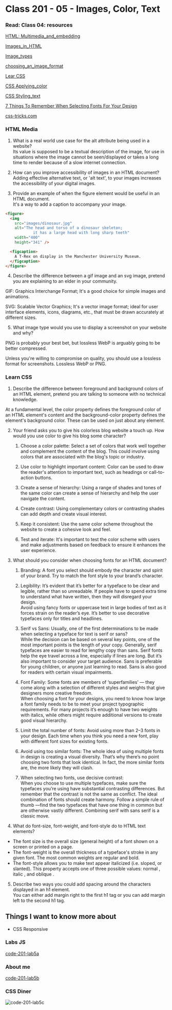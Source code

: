 # Class 201 - 05 - Images, Color, Text

### Read: Class 04: resources

[HTML: Multimedia_and_embedding](https://developer.mozilla.org/en-US/docs/Learn/HTML/Multimedia_and_embedding)

[Images_in_HTML](https://developer.mozilla.org/en-US/docs/Learn/HTML/Multimedia_and_embedding/Images_in_HTML)

[Image_types](https://developer.mozilla.org/en-US/docs/Web/Media/Formats/Image_types)

[choosing_an_image_format](https://developer.mozilla.org/en-US/docs/Web/Media/Formats/Image_types#choosing_an_image_format)

[Lear CSS](https://developer.mozilla.org/en-US/docs/Learn/CSS)

[CSS Applying_color](https://developer.mozilla.org/en-US/docs/Web/CSS/CSS_Colors/Applying_color)

[CSS Styling_text](https://developer.mozilla.org/en-US/docs/Learn/CSS/Styling_text/Fundamentals)

[7 Things To Remember When Selecting Fonts For Your Design](https://uxplanet.org/7-things-to-remember-when-selecting-fonts-for-your-design-ec1e592266c5)

[css-tricks.com](https://css-tricks.com/)

### HTML Media

1. What is a real world use case for the alt attribute being used in a website?  
Its value is supposed to be a textual description of the image, for use in situations where the image cannot be seen/displayed or takes a long time to render because of a slow internet connection.

2. How can you improve accessibility of images in an HTML document?  
Adding effective alternative text, or 'alt text', to your images increases the accessibility of your digital images.

3. Provide an example of when the figure element would be useful in an HTML document.  
It's a way to add a caption to accompany your image.  

```html
<figure>
  <img
    src="images/dinosaur.jpg"
    alt="The head and torso of a dinosaur skeleton;
            it has a large head with long sharp teeth"
    width="400"
    height="341" />

  <figcaption>
    A T-Rex on display in the Manchester University Museum.
  </figcaption>
</figure>
```

4. Describe the difference between a gif image and an svg image, pretend you are explaining to an elder in your community.  

GIF: Graphics Interchange Format; It's a good choice for simple images and animations.  

SVG: Scalable Vector Graphics; It's a vector image format; ideal for user interface elements, icons, diagrams, etc., that must be drawn accurately at different sizes.

5. What image type would you use to display a screenshot on your website and why?

PNG is probably your best bet, but lossless WebP is arguably going to be better compressed.  

Unless you're willing to compromise on quality, you should use a lossless format for screenshots. Lossless WebP or PNG.

### Learn CSS

1. Describe the difference between foreground and background colors of an HTML element, pretend you are talking to someone with no technical knowledge.  

At a fundamental level, the color property defines the foreground color of an HTML element's content and the background-color property defines the element's background color. These can be used on just about any element.

2. Your friend asks you to give his colorless blog website a touch up. How would you use color to give his blog some character?  

    1. Choose a color palette: Select a set of colors that work well together and complement the content of the blog. This could involve using colors that are associated with the blog's topic or industry.

    2. Use color to highlight important content: Color can be used to draw the reader's attention to important text, such as headings or call-to-action buttons.

    3. Create a sense of hierarchy: Using a range of shades and tones of the same color can create a sense of hierarchy and help the user navigate the content.

    4. Create contrast: Using complementary colors or contrasting shades can add depth and create visual interest.

    5. Keep it consistent: Use the same color scheme throughout the website to create a cohesive look and feel.

    6. Test and iterate: It's important to test the color scheme with users and make adjustments based on feedback to ensure it enhances the user experience.

3. What should you consider when choosing fonts for an HTML document?  

    1. Branding:
    A font you select should embody the character and spirit of your brand. Try to match the font style to your brand’s character.

    2. Legibility:
    It’s evident that it’s better for a typeface to be clear and legible, rather than so unreadable. If people have to spend extra time to understand what have written, then they will disregard your design.  
    Avoid using fancy fonts or uppercase text in large bodies of text as it forces strain on the reader’s eye. It’s better to use decorative typefaces only for titles and headlines.  

    3. Serif vs Sans:
    Usually, one of the first determinations to be made when selecting a typeface for text is serif or sans?  
    While the decision can be based on several key points, one of the most important points is the length of your copy. Generally, serif typefaces are easier to read for lengthy copy than sans. Serif fonts help the eye travel across a line, especially if lines are long.
    But it’s also important to consider your target audience. Sans is preferable for young children, or anyone just learning to read. Sans is also good for readers with certain visual impairments.  

    4. Font Family:
    Some fonts are members of ‘superfamilies’ — they come along with a selection of different styles and weights that give designers more creative freedom.  
    When choosing a font for your designs, you need to know how large a font family needs to be to meet your project typographic requirements. For many projects it’s enough to have two weights with italics, while others might require additional versions to create good visual hierarchy.

    5. Limit the total number of fonts:
    Avoid using more than 2–3 fonts in your design. Each time when you think you need a new font, play with different font sizes for existing fonts.  

    6. Avoid using too similar fonts:
    The whole idea of using multiple fonts in design is creating a visual diversity. That’s why there’s no point choosing two fonts that look identical. In fact, the more similar fonts are, the more likely they will clash.  

    7. When selecting two fonts, use decisive contrast:  
    When you choose to use multiple typefaces, make sure the typefaces you’re using have substantial contrasting differences. But remember that the contrast is not the same as conflict. The ideal combination of fonts should create harmony.
    Follow a simple rule of thumb —find the two typefaces that have one thing in common but are otherwise vastly different. Combining serif with sans serif is a classic move.

4. What do font-size, font-weight, and font-style do to HTML text elements?  

- The font size is the overall size (general height) of a font shown on a screen or printed on a page.  
- The font-weight is the overall thickness of a typeface's stroke in any given font. The most common weights are regular and bold.
- The font-style allows you to make text appear italicized (i.e. sloped, or slanted). This property accepts one of three possible values: normal , italic , and oblique .

5. Describe two ways you could add spacing around the characters displayed in an h1 element.  
You can either add margin right to the first h1 tag or you can add margin left to the second h1 tag.

## Things I want to know more about

- CSS Responsive

### Labs JS

[code-201-lab5a](https://github.com/VMO2020/code-201-lab5a)

### About me

[code-201-lab5b](https://github.com/VMO2020/about-me)

### CSS Diner

![code-201-lab5c](../images/CSSDiner.png)
